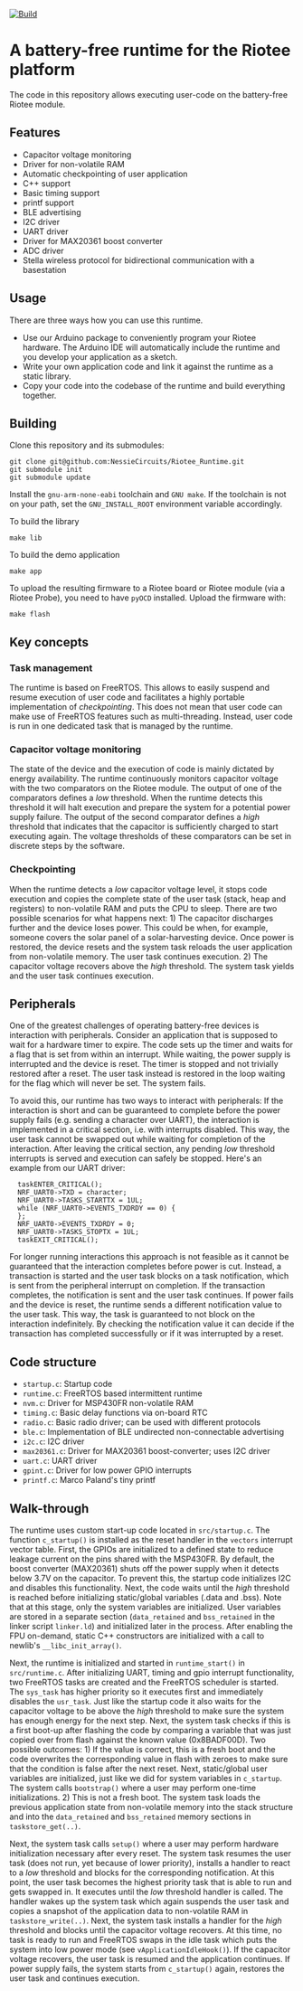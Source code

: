 [![Build](https://github.com/NessieCircuits/Riotee_Runtime/actions/workflows/make.yml/badge.svg)](https://github.com/NessieCircuits/Riotee_Runtime/actions/workflows/make.yml)

# A battery-free runtime for the Riotee platform

The code in this repository allows executing user-code on the battery-free Riotee module. 

## Features

 - Capacitor voltage monitoring
 - Driver for non-volatile RAM
 - Automatic checkpointing of user application
 - C++ support
 - Basic timing support
 - printf support
 - BLE advertising
 - I2C driver
 - UART driver
 - Driver for MAX20361 boost converter
 - ADC driver
 - Stella wireless protocol for bidirectional communication with a basestation

## Usage

There are three ways how you can use this runtime. 

- Use our Arduino package to conveniently program your Riotee hardware. The Arduino IDE will automatically include the runtime and you develop your application as a sketch.
- Write your own application code and link it against the runtime as a static library.
- Copy your code into the codebase of the runtime and build everything together.

## Building

Clone this repository and its submodules:

```
git clone git@github.com:NessieCircuits/Riotee_Runtime.git
git submodule init
git submodule update
```

Install the `gnu-arm-none-eabi` toolchain and `GNU make`. If the toolchain is not on your path, set the `GNU_INSTALL_ROOT` environment variable accordingly.

To build the library
```
make lib
```

To build the demo application

```
make app
```

To upload the resulting firmware to a Riotee board or Riotee module (via a Riotee Probe), you need to have `pyOCD` installed. Upload the firmware with:

```
make flash
```

## Key concepts

### Task management

The runtime is based on FreeRTOS. This allows to easily suspend and resume execution of user code and facilitates a highly portable implementation of *checkpointing*. This does not mean that user code can make use of FreeRTOS features such as multi-threading. Instead, user code is run in one dedicated task that is managed by the runtime.

### Capacitor voltage monitoring

The state of the device and the execution of code is mainly dictated by energy availability. The runtime continuously monitors capacitor voltage with the two comparators on the Riotee module. The output of one of the comparators defines a *low* threshold. When the runtime detects this threshold it will halt execution and prepare the system for a potential power supply failure. The output of the second comparator defines a *high* threshold that indicates that the capacitor is sufficiently charged to start executing again. The voltage thresholds of these comparators can be set in discrete steps by the software.

### Checkpointing

When the runtime detects a *low* capacitor voltage level, it stops code execution and copies the complete state of the user task (stack, heap and registers) to non-volatile RAM and puts the CPU to sleep. There are two possible scenarios for what happens next: 1) The capacitor discharges further and the device loses power. This could be when, for example, someone covers the solar panel of a solar-harvesting device. Once power is restored, the device resets and the system task reloads the user application from non-volatile memory. The user task continues execution. 2) The capacitor voltage recovers above the *high* threshold. The system task yields and the user task continues execution.

## Peripherals

One of the greatest challenges of operating battery-free devices is interaction with peripherals. Consider an application that is supposed to wait for a hardware timer to expire. The code sets up the timer and waits for a flag that is set from within an interrupt. While waiting, the power supply is interrupted and the device is reset. The timer is stopped and not trivially restored after a reset. The user task instead is restored in the loop waiting for the flag which will never be set. The system fails.

To avoid this, our runtime has two ways to interact with peripherals: If the interaction is short and can be guaranteed to complete before the power supply fails (e.g. sending a character over UART), the interaction is implemented in a critical section, i.e. with interrupts disabled. This way, the user task cannot be swapped out while waiting for completion of the interaction. After leaving the critical section, any pending *low* threshold interrupts is served and execution can safely be stopped. Here's an example from our UART driver:

```
  taskENTER_CRITICAL();
  NRF_UART0->TXD = character;
  NRF_UART0->TASKS_STARTTX = 1UL;
  while (NRF_UART0->EVENTS_TXDRDY == 0) {
  };
  NRF_UART0->EVENTS_TXDRDY = 0;
  NRF_UART0->TASKS_STOPTX = 1UL;
  taskEXIT_CRITICAL();
  ```

For longer running interactions this approach is not feasible as it cannot be guaranteed that the interaction completes before power is cut. Instead, a transaction is started and the user task blocks on a task notification, which is sent from the peripheral interrupt on completion. If the transaction completes, the notification is sent and the user task continues. If power fails and the device is reset, the runtime sends a different notification value to the user task. This way, the task is guaranteed to not block on the interaction indefinitely. By checking the notification value it can decide if the transaction has completed successfully or if it was interrupted by a reset.

## Code structure

 - `startup.c`: Startup code
 - `runtime.c`: FreeRTOS based intermittent runtime
 - `nvm.c`: Driver for MSP430FR non-volatile RAM
 - `timing.c`: Basic delay functions via on-board RTC
 - `radio.c`: Basic radio driver; can be used with different protocols
 - `ble.c`: Implementation of BLE undirected non-connectable advertising
 - `i2c.c`: I2C driver
 - `max20361.c`: Driver for MAX20361 boost-converter; uses I2C driver
 - `uart.c`: UART driver
 - `gpint.c`: Driver for low power GPIO interrupts
 - `printf.c`: Marco Paland's tiny printf

## Walk-through

The runtime uses custom start-up code located in `src/startup.c`. The function `c_startup()` is installed as the reset handler in the `vectors` interrupt vector table. First, the GPIOs are initialized to a defined state to reduce leakage current on the pins shared with the MSP430FR. By default, the boost converter (MAX20361) shuts off the power supply when it detects below 3.7V on the capacitor. To prevent this, the startup code initializes I2C and disables this functionality. Next, the code waits until the *high* threshold is reached before initializing static/global variables (.data and .bss). Note that at this stage, only the system variables are initialized. User variables are stored in a separate section (`data_retained` and `bss_retained` in the linker script `linker.ld`) and initialized later in the process. After enabling the FPU on-demand, static C++ constructors are initialized with a call to newlib's `__libc_init_array()`.

Next, the runtime is initialized and started in `runtime_start()` in `src/runtime.c`. After initializing UART, timing and gpio interrupt functionality, two FreeRTOS tasks are created and the FreeRTOS scheduler is started. The `sys_task` has higher priority so it executes first and immediately disables the `usr_task`. Just like the startup code it also waits for the capacitor voltage to be above the *high* threshold to make sure the system has enough energy for the next step. Next, the system task checks if this is a first boot-up after flashing the code by comparing a variable that was just copied over from flash against the known value (0x8BADF00D). Two possible outcomes: 1) If the value is correct, this is a fresh boot and the code overwrites the corresponding value in flash with zeroes to make sure that the condition is false after the next reset. Next, static/global user variables are initialized, just like we did for system variables in `c_startup`. The system calls `bootstrap()` where a user may perform one-time initializations. 2) This is not a fresh boot. The system task loads the previous application state from non-volatile memory into the stack structure and into the `data_retained` and `bss_retained` memory sections in `taskstore_get(..)`.

Next, the system task calls `setup()` where a user may perform hardware initialization necessary after every reset. The system task resumes the user task (does not run, yet because of lower priority), installs a handler to react to a *low* threshold and blocks for the corresponding notification. At this point, the user task becomes the highest priority task that is able to run and gets swapped in. It executes until the *low* threshold handler is called. The handler wakes up the system task which again suspends the user task and copies a snapshot of the application data to non-volatile RAM in `taskstore_write(..)`. Next, the system task installs a handler for the *high* threshold and blocks until the capacitor voltage recovers. At this time, no task is ready to run and FreeRTOS swaps in the idle task which puts the system into low power mode (see `vApplicationIdleHook()`). If the capacitor voltage recovers, the user task is resumed and the application continues. If power supply fails, the system starts from `c_startup()` again, restores the user task and continues execution.